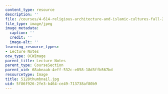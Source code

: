 ```yaml
---
content_type: resource
description: ''
file: /courses/4-614-religious-architecture-and-islamic-cultures-fall-2002/5f86f9262fe3b464ce49713738af80b9_5128thumbnail.jpg
file_type: image/jpeg
image_metadata:
  caption: ''
  credit: ''
  image-alt: ''
learning_resource_types:
- Lecture Notes
ocw_type: OCWImage
parent_title: Lecture Notes
parent_type: CourseSection
parent_uid: 68abeaab-4eff-532c-e858-18d3ffb567bd
resourcetype: Image
title: 5128thumbnail.jpg
uid: 5f86f926-2fe3-b464-ce49-713738af80b9
---
```

